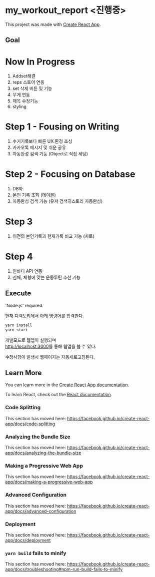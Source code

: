# my_workout_report <진행중>

This project was made with [Create React App](https://github.com/facebook/create-react-app).

## Goal

# Now In Progress

1. Addset해결
2. reps 스토어 연동
3. set 삭제 버튼 및 기능
4. 무게 연동
5. 제목 수정기능
6. styling

# Step 1 - Fousing on Writing

1. 수기기록보다 빠른 UX 환경 조성
2. 카카오톡 메시지 및 쉬운 공유
3. 자동완성 검색 기능 (Object로 직접 세팅)

# Step 2 - Focusing on Database

1. DB화
2. 본인 기록 조회 (테이블)
3. 자동완성 검색 기능 (유저 검색히스토리 자동완성)

# Step 3

1. 이전의 본인기록과 현재기록 비교 기능 (차트)

# Step 4

1. 인바디 API 연동
2. 신체, 체형에 맞는 운동루틴 추천 기능

## Execute

'Node.js' required.

현재 디렉토리에서 아래 명령어를 입력한다.

```bash
yarn install
yarn start
```

개발모드로 웹앱이 실행되며<br />
[http://localhost:3000](http://localhost:3000)를 통해 웹앱을 볼 수 있다.

수정사항이 발생시 웹페이지는 자동새로고침된다.<br />

## Learn More

You can learn more in the [Create React App documentation](https://facebook.github.io/create-react-app/docs/getting-started).

To learn React, check out the [React documentation](https://reactjs.org/).

### Code Splitting

This section has moved here: https://facebook.github.io/create-react-app/docs/code-splitting

### Analyzing the Bundle Size

This section has moved here: https://facebook.github.io/create-react-app/docs/analyzing-the-bundle-size

### Making a Progressive Web App

This section has moved here: https://facebook.github.io/create-react-app/docs/making-a-progressive-web-app

### Advanced Configuration

This section has moved here: https://facebook.github.io/create-react-app/docs/advanced-configuration

### Deployment

This section has moved here: https://facebook.github.io/create-react-app/docs/deployment

### `yarn build` fails to minify

This section has moved here: https://facebook.github.io/create-react-app/docs/troubleshooting#npm-run-build-fails-to-minify
